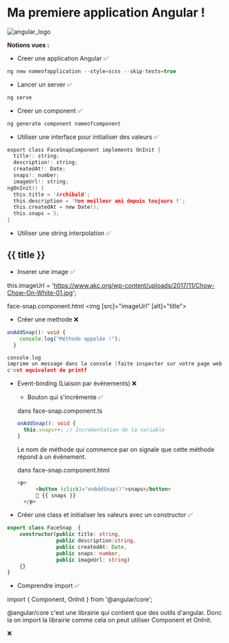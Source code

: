 # Ma premiere application Angular ! 

![angular_logo](https://github.com/user-attachments/assets/a98e6b4a-40f6-4259-aa81-8b63af604805)

**Notions vues :**

- Creer une application Angular ✅
```c
ng new nameofapplication --style=scss --skip-tests=true
```

- Lancer un server ✅
```c
ng serve
```
- Creer un component ✅
```c
ng generate component nameofcomponent
```

- Utiliser une interface pour initialiser des valeurs ✅
```c
export class FaceSnapComponent implements OnInit {
  title!: string;
  description!: string;
  createdAt!: Date;
  snaps!: number;
  imageUrl!: string;
ngOnInit() {
  this.title = 'Archibald';
  this.description = 'Mon meilleur ami depuis toujours !';
  this.createdAt = new Date();
  this.snaps = 5;
}
```
- Utiliser une string interpolation ✅

<h2>{{ title }}</h2>

- Inserer une image ✅

this.imageUrl = 'https://www.akc.org/wp-content/uploads/2017/11/Chow-Chow-On-White-01.jpg';

face-snap.component.html
<img [src]="imageUrl" [alt]="title">


- Créer une methode ❌

```ts
onAddSnap(): void {
    console.log("Méthode appelée !");
  }
```

```c
console.log 
imprime un message dans la console (faite inspecter sur votre page web et cliquer sur le bouton console)
c'est equivalent de printf 
```

- Event-binding (Liaison par événements) ❌
  - Bouton qui s'incrémente ✅

  dans face-snap.component.ts
  
  ```ts
  onAddSnap(): void {
    this.snaps++; // Incrémentation de la variable
  }
  ```
  Le nom de méthode qui commence par on signale que cette méthode répond à un événement.

  dans face-snap.component.html
  ```html
  <p>
		<button (click)="onAddSnap()">snaps</button>
		🤌 {{ snaps }}
	</p>
  ```

- Créer une class et initialiser les valeurs avec un constructor ✅	 


```ts
export class FaceSnap  {
	constructor(public title: string,
				public description:string,
				public createdAt: Date,
				public snaps: number,
				public imageUrl: string)
	{}
}
```

- Comprendre import ✅

import { Component, OnInit } from '@angular/core';

@angular/core c'est une librairie qui contient que des outils d'angular.
Donc la on import la librairie comme cela on peut utiliser Component et OnInit. 
















❌